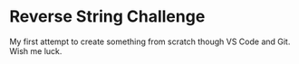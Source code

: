 # Reverse String Challenge

My first attempt to create something from scratch though VS Code and Git. Wish me luck.
